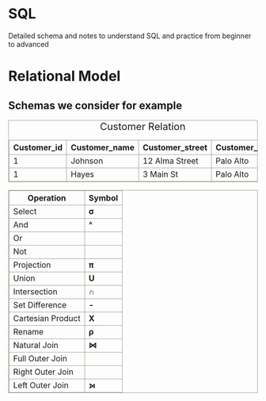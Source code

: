 # SQL
<!DOCTYPE html>
<html>
<p>Detailed schema and notes to understand SQL and practice from beginner to advanced</p>
<head>
<style> 
table {
        border: solid 1px #aaa999;
        border-collapse: collapse;
        border-spacing: 0;
      }
      table tr th {
        border: solid 1px #aaa999;
      }
      table tr td {
        border: solid 1px #aaa999;
        }
      caption{
        font-size : 20px
      }
</style>
</head>
<body>
<H1> Relational Model </H1>
<H2> Schemas we consider for example </h2>
<table>
<caption>Customer Relation
  <tr>
    <th>Customer_id</th>
    <th>Customer_name</th>
    <th>Customer_street</th>
    <th>Customer_city</th>
  </tr>
  <!first>
  <tr>
    <td>1</td>
    <td>Johnson</td>
    <td>12 Alma Street</td>
    <td>Palo Alto</td>
  </tr>
  <!second>
  <tr>
    <td>1</td>
    <td>Hayes</td>
    <td>3 Main St</td>
    <td>Palo Alto</td>
  </tr>
</table>
<!-- Symbols and names of symbols-->
<table>
<tr>
<th> Operation 
<th> Symbol
</tr>
<tr>
<td>Select
<td><strong>σ
</tr>
<tr>
<td>And
<td><strong>^
</tr>
<tr>
<td>Or
<td><strong>
</tr>
<tr>
<td>Not
<td>
</tr>
<tr>
<td>Projection
<td><strong>π
</tr>
<tr>
<td>Union
<td><strong>U
</tr>
<tr>
<td>Intersection
<td><strong>∩
</tr>
<tr>
<td>Set Difference
<td><strong>-
</tr>
<tr>
<td>Cartesian Product
<td><strong>X
</tr>
<tr>
<td>Rename
<td><strong>ρ
</tr>
<tr>
<td>Natural Join
<td><strong>⋈
</tr>
<tr>
<td>Full Outer Join
<td>
</tr>
<tr>
<td>Right Outer Join
<td>
</tr>
<tr>
<td>Left Outer Join
<td><strong>⟕
</tr>
</body>
</html>